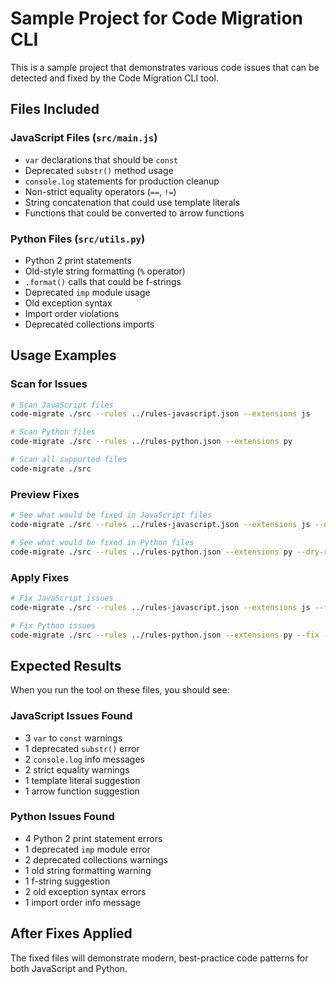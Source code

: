 # Sample Project for Code Migration CLI

This is a sample project that demonstrates various code issues that can be detected and fixed by the Code Migration CLI tool.

## Files Included

### JavaScript Files (`src/main.js`)
- `var` declarations that should be `const`
- Deprecated `substr()` method usage
- `console.log` statements for production cleanup
- Non-strict equality operators (`==`, `!=`)
- String concatenation that could use template literals
- Functions that could be converted to arrow functions

### Python Files (`src/utils.py`)
- Python 2 print statements
- Old-style string formatting (`%` operator)
- `.format()` calls that could be f-strings
- Deprecated `imp` module usage
- Old exception syntax
- Import order violations
- Deprecated collections imports

## Usage Examples

### Scan for Issues

```bash
# Scan JavaScript files
code-migrate ./src --rules ../rules-javascript.json --extensions js

# Scan Python files  
code-migrate ./src --rules ../rules-python.json --extensions py

# Scan all supported files
code-migrate ./src
```

### Preview Fixes

```bash
# See what would be fixed in JavaScript files
code-migrate ./src --rules ../rules-javascript.json --extensions js --dry-run --verbose

# See what would be fixed in Python files
code-migrate ./src --rules ../rules-python.json --extensions py --dry-run --verbose
```

### Apply Fixes

```bash
# Fix JavaScript issues
code-migrate ./src --rules ../rules-javascript.json --extensions js --fix --yes

# Fix Python issues
code-migrate ./src --rules ../rules-python.json --extensions py --fix --yes
```

## Expected Results

When you run the tool on these files, you should see:

### JavaScript Issues Found
- 3 `var` to `const` warnings
- 1 deprecated `substr()` error
- 2 `console.log` info messages
- 2 strict equality warnings
- 1 template literal suggestion
- 1 arrow function suggestion

### Python Issues Found
- 4 Python 2 print statement errors
- 1 deprecated `imp` module error
- 2 deprecated collections warnings
- 1 old string formatting warning
- 1 f-string suggestion
- 2 old exception syntax errors
- 1 import order info message

## After Fixes Applied

The fixed files will demonstrate modern, best-practice code patterns for both JavaScript and Python.